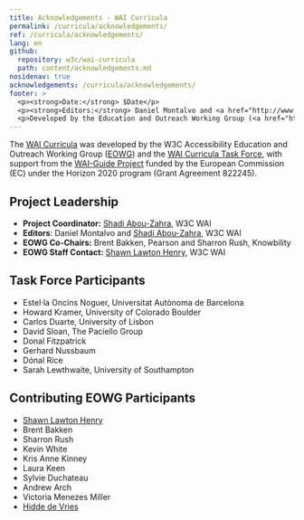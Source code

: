 ```yaml
---
title: Acknowledgements - WAI Curricula
permalink: /curricula/acknowledgements/
ref: /curricula/acknowledgements/
lang: en
github:
  repository: w3c/wai-curricula
  path: content/acknowledgements.md
nosidenav: true
acknowledgements: /curricula/acknowledgements/
footer: >
  <p><strong>Date:</strong> $Date</p>
  <p><strong>Editors:</strong> Daniel Montalvo and <a href="http://www.w3.org/People/shadi/">Shadi Abou-Zahra</a>.</p>
  <p>Developed by the Education and Outreach Working Group (<a href="http://www.w3.org/WAI/EO/">EOWG</a>). Developed with support from the <a href="https://www.w3.org/WAI/about/projects/wai-guide/">WAI-Guide Project</a> funded by the European Commission (EC) under the Horizon 2020 program (Grant Agreement 822245).</p>
---
```


The [WAI Curricula](/curricula/) was developed by the W3C Accessibility Education and Outreach Working Group ([EOWG](https://www.w3.org/WAI/EO/)) and the [WAI Curricula Task Force](https://www.w3.org/WAI/EO/wiki/WAI_Curricula/WAI_Curricula_TF), with support from the [WAI-Guide Project](https://www.w3.org/WAI/about/projects/wai-guide/) funded by the European Commission (EC) under the Horizon 2020 program (Grant Agreement 822245).

Project Leadership
------------------

-   **Project Coordinator:** [Shadi Abou-Zahra](https://www.w3.org/people/shadi/), W3C WAI
-   **Editors**: Daniel Montalvo and [Shadi Abou-Zahra](https://www.w3.org/people/shadi/), W3C WAI
-   **EOWG Co-Chairs:**  Brent Bakken, Pearson and Sharron Rush, Knowbility
-   **EOWG Staff Contact:** [Shawn Lawton Henry](https://www.w3.org/People/shawn), W3C WAI

Task Force Participants
------------------

-   Estel·la Oncins Noguer, Universitat Autònoma de Barcelona
-   Howard Kramer, University of Colorado Boulder
-   Carlos Duarte, University of Lisbon
-   David Sloan, The Paciello Group
-   Donal Fitzpatrick
-   Gerhard Nussbaum
-   Dónal Rice
-   Sarah Lewthwaite, University of Southampton

Contributing EOWG Participants
------------------------------

-   [Shawn Lawton Henry](https://www.w3.org/People/shawn)
-   Brent Bakken
-   Sharron Rush
-   Kevin White
-   Kris Anne Kinney
-   Laura Keen
-   Sylvie Duchateau
-   Andrew Arch
-   Victoria Menezes Miller
-   [Hidde de Vries](https://www.w3.org/people/hidde/)
